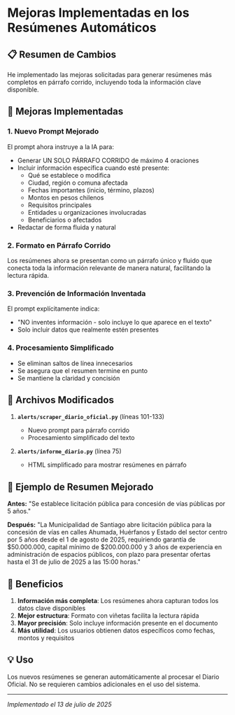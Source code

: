 # Mejoras Implementadas en los Resúmenes Automáticos

## 📋 Resumen de Cambios

He implementado las mejoras solicitadas para generar resúmenes más completos en párrafo corrido, incluyendo toda la información clave disponible.

## 🎯 Mejoras Implementadas

### 1. **Nuevo Prompt Mejorado**
El prompt ahora instruye a la IA para:
- Generar UN SOLO PÁRRAFO CORRIDO de máximo 4 oraciones
- Incluir información específica cuando esté presente:
  - Qué se establece o modifica
  - Ciudad, región o comuna afectada
  - Fechas importantes (inicio, término, plazos)
  - Montos en pesos chilenos
  - Requisitos principales
  - Entidades u organizaciones involucradas
  - Beneficiarios o afectados
- Redactar de forma fluida y natural

### 2. **Formato en Párrafo Corrido**
Los resúmenes ahora se presentan como un párrafo único y fluido que conecta toda la información relevante de manera natural, facilitando la lectura rápida.

### 3. **Prevención de Información Inventada**
El prompt explícitamente indica:
- "NO inventes información - solo incluye lo que aparece en el texto"
- Solo incluir datos que realmente estén presentes

### 4. **Procesamiento Simplificado**
- Se eliminan saltos de línea innecesarios
- Se asegura que el resumen termine en punto
- Se mantiene la claridad y concisión

## 📍 Archivos Modificados

1. **`alerts/scraper_diario_oficial.py`** (líneas 101-133)
   - Nuevo prompt para párrafo corrido
   - Procesamiento simplificado del texto

2. **`alerts/informe_diario.py`** (línea 75)
   - HTML simplificado para mostrar resúmenes en párrafo

## 🧪 Ejemplo de Resumen Mejorado

**Antes:**
"Se establece licitación pública para concesión de vías públicas por 5 años."

**Después:**
"La Municipalidad de Santiago abre licitación pública para la concesión de vías en calles Ahumada, Huérfanos y Estado del sector centro por 5 años desde el 1 de agosto de 2025, requiriendo garantía de $50.000.000, capital mínimo de $200.000.000 y 3 años de experiencia en administración de espacios públicos, con plazo para presentar ofertas hasta el 31 de julio de 2025 a las 15:00 horas."

## 🚀 Beneficios

1. **Información más completa**: Los resúmenes ahora capturan todos los datos clave disponibles
2. **Mejor estructura**: Formato con viñetas facilita la lectura rápida
3. **Mayor precisión**: Solo incluye información presente en el documento
4. **Más utilidad**: Los usuarios obtienen datos específicos como fechas, montos y requisitos

## 💡 Uso

Los nuevos resúmenes se generan automáticamente al procesar el Diario Oficial. No se requieren cambios adicionales en el uso del sistema.

---

*Implementado el 13 de julio de 2025*